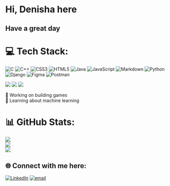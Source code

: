 # Hi, Denisha here
## Have a great day

# 💻 Tech Stack:
![C](https://img.shields.io/badge/c-%2300599C.svg?style=for-the-badge&logo=c&logoColor=white) ![C++](https://img.shields.io/badge/c++-%2300599C.svg?style=for-the-badge&logo=c%2B%2B&logoColor=white) ![CSS3](https://img.shields.io/badge/css3-%231572B6.svg?style=for-the-badge&logo=css3&logoColor=white) ![HTML5](https://img.shields.io/badge/html5-%23E34F26.svg?style=for-the-badge&logo=html5&logoColor=white) ![Java](https://img.shields.io/badge/java-%23ED8B00.svg?style=for-the-badge&logo=openjdk&logoColor=white) ![JavaScript](https://img.shields.io/badge/javascript-%23323330.svg?style=for-the-badge&logo=javascript&logoColor=%23F7DF1E) ![Markdown](https://img.shields.io/badge/markdown-%23000000.svg?style=for-the-badge&logo=markdown&logoColor=white) ![Python](https://img.shields.io/badge/python-3670A0?style=for-the-badge&logo=python&logoColor=ffdd54) ![Django](https://img.shields.io/badge/django-%23092E20.svg?style=for-the-badge&logo=django&logoColor=white) ![Figma](https://img.shields.io/badge/figma-%23F24E1E.svg?style=for-the-badge&logo=figma&logoColor=white) ![Postman](https://img.shields.io/badge/Postman-FF6C37?style=for-the-badge&logo=postman&logoColor=white)

![](https://github-readme-stats.vercel.app/api/top-langs/?username=denisha-madhura&theme=catppuccin_mocha&hide_border=false&include_all_commits=true&count_private=true&layout=compact)
![](https://github-profile-trophy.vercel.app/?username=denisha-madhura&theme=catppuccin_mocha&no-frame=false&no-bg=true&margin-w=4)
[![](https://visitcount.itsvg.in/api?id=denisha-madhura&icon=0&color=6)](https://visitcount.itsvg.in)

👾 Working on building games<br>🔐 Learning about machine learning



# 📊 GitHub Stats:
![](https://github-readme-stats.vercel.app/api?username=denisha-madhura&theme=catppuccin_mocha&hide_border=false&include_all_commits=true&count_private=true)<br/>
![](https://nirzak-streak-stats.vercel.app/?user=denisha-madhura&theme=catppuccin_mocha&hide_border=false)  
![](https://github-contributor-stats.vercel.app/api?username=denisha-madhura&limit=5&theme=catppuccin_mocha&combine_all_yearly_contributions=true)

## 🌐 Connect with me here:
[![LinkedIn](https://img.shields.io/badge/LinkedIn-%230077B5.svg?logo=linkedin&logoColor=white)](https://linkedin.com/in/https://www.linkedin.com/in/denisha-madhura-5384a331b/) [![email](https://img.shields.io/badge/Email-D14836?logo=gmail&logoColor=white)](mailto:denisha.madhura2007@gmail.com) 

